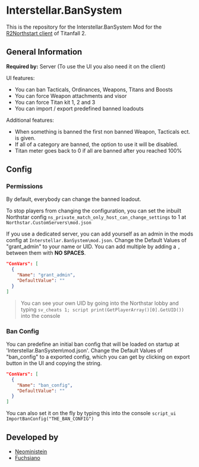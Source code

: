 # Interstellar.BanSystem

This is the repository for the Interstellar.BanSystem Mod for the [R2Northstart client](https://github.com/R2Northstar/Northstar) of Titanfall 2.

## General Information

**Required by:** Server (To use the UI you also need it on the client)

UI features:
- You can ban Tacticals, Ordinances, Weapons, Titans and Boosts
- You can force Weapon attachments and visor
- You can force Titan kit 1, 2 and 3
- You can import / export predefined banned loadouts

Additional features:
- When something is banned the first non banned Weapon, Tacticals ect. is given. 
- If all of a category are banned, the option to use it will be disabled.
- Titan meter goes back to 0 if all are banned after you reached 100%

##  Config

### Permissions

By default, everybody can change the banned loadout.

To stop players from changing the configuration, you can set the inbuilt Northstar config `ns_private_match_only_host_can_change_settings` to 1 at `Northstar.CustomServers\mod.json`

If you use a dedicated server, you can add yourself as an admin in the mods config at `Interstellar.BanSystem\mod.json`. 
Change the Default Values of "grant_admin" to your name or UID. You can add multiple by adding a `,` between them with **NO SPACES**. 

```json
"ConVars": [
  {
    "Name": "grant_admin",
    "DefaultValue": ""
  }
]
```
> You can see your own UID by going into the Northstar lobby and typing `sv_cheats 1; script print(GetPlayerArray()[0].GetUID())` into the console

### Ban Config

You can predefine an initial ban config that will be loaded on startup at 'Interstellar.BanSystem\mod.json'.
Change the Default Values of "ban_config" to a exported config, which you can get by clicking on export button in the UI and copying the string.

```json
"ConVars": [
  {
    "Name": "ban_config",
    "DefaultValue": ""
  }
]
```

You can also set it on the fly by typing this into the console `script_ui ImportBanConfig("THE_BAN_CONFIG")` 

## Developed by

- [Neoministein](https://github.com/Neoministein)
- [Fuchsiano](https://github.com/Fuchsiano)
